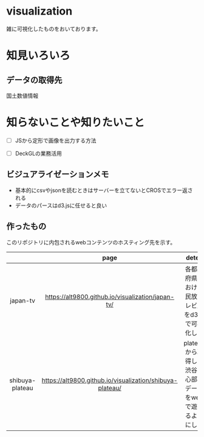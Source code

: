 # visualization

雑に可視化したものをおいております。


# 知見いろいろ

## データの取得先

国土数値情報





# 知らないことや知りたいこと

- [ ] JSから定形で画像を出力する方法 
- [ ] DeckGLの業務活用




## ビジュアライゼーションメモ

- 基本的にcsvやjsonを読むときはサーバーを立てないとCROSでエラー返される
- データのパースはd3.jsに任せると良い



## 作ったもの
このリポジトリに内包されるwebコンテンツのホスティング先を示す。

||page|deteil|data|
|:---:|:---:|:---:|:---:|
|japan-tv|https://alt9800.github.io/visualization/japan-tv/|各都道府県における民放テレビ局をd3.jsで可視化した|-|
|shibuya-plateau|https://alt9800.github.io/visualization/shibuya-plateau/|plateauから取得した渋谷中心部のデータをwebで遊べるようにした|https://www.geospatial.jp/ckan/dataset/plateau-tokyo23ku-fbx-2020|
